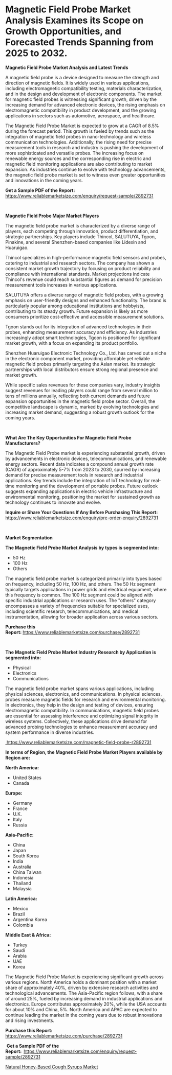 <p><h1>Magnetic Field Probe Market Analysis Examines its Scope on Growth Opportunities, and Forecasted Trends Spanning from 2025 to 2032.</h1></p><p><strong>Magnetic Field Probe Market Analysis and Latest Trends</strong></p>
<p><p>A magnetic field probe is a device designed to measure the strength and direction of magnetic fields. It is widely used in various applications, including electromagnetic compatibility testing, materials characterization, and in the design and development of electronic components. The market for magnetic field probes is witnessing significant growth, driven by the increasing demand for advanced electronic devices, the rising emphasis on electromagnetic compatibility in product development, and the growing applications in sectors such as automotive, aerospace, and healthcare.</p><p>The Magnetic Field Probe Market is expected to grow at a CAGR of 8.5% during the forecast period. This growth is fueled by trends such as the integration of magnetic field probes in nano-technology and wireless communication technologies. Additionally, the rising need for precise measurement tools in research and industry is pushing the development of more sophisticated and versatile probes. The increasing focus on renewable energy sources and the corresponding rise in electric and magnetic field monitoring applications are also contributing to market expansion. As industries continue to evolve with technology advancements, the magnetic field probe market is set to witness even greater opportunities and innovations in the coming years.</p></p>
<p><strong>Get a Sample PDF of the Report:&nbsp;</strong> <a href="https://www.reliablemarketsize.com/enquiry/request-sample/2892731?utm_campaign=3248&utm_medium=2&utm_source=Github&utm_content=ia&utm_term=15032025&utm_id=magnetic-field-probe">https://www.reliablemarketsize.com/enquiry/request-sample/2892731</a></p>
<p>&nbsp;</p>
<p><strong>Magnetic Field Probe Major Market Players</strong></p>
<p><p>The magnetic field probe market is characterized by a diverse range of players, each competing through innovation, product differentiation, and strategic partnerships. Key players include Thincol, SALUTUYA, Tgoon, Pinakine, and several Shenzhen-based companies like Lidexin and Huaruigao.</p><p>Thincol specializes in high-performance magnetic field sensors and probes, catering to industrial and research sectors. The company has shown a consistent market growth trajectory by focusing on product reliability and compliance with international standards. Market projections indicate Thincol's revenue could reach substantial figures as demand for precision measurement tools increases in various applications.</p><p>SALUTUYA offers a diverse range of magnetic field probes, with a growing emphasis on user-friendly designs and enhanced functionality. The brand is particularly popular among educational institutions and hobbyists, contributing to its steady growth. Future expansion is likely as more consumers prioritize cost-effective and accessible measurement solutions.</p><p>Tgoon stands out for its integration of advanced technologies in their probes, enhancing measurement accuracy and efficiency. As industries increasingly adopt smart technologies, Tgoon is positioned for significant market growth, with a focus on expanding its product portfolio. </p><p>Shenzhen Huaruigao Electronic Technology Co., Ltd. has carved out a niche in the electronic component market, providing affordable yet reliable magnetic field probes primarily targeting the Asian market. Its strategic partnerships with local distributors ensure strong regional presence and market growth.</p><p>While specific sales revenues for these companies vary, industry insights suggest revenues for leading players could range from several million to tens of millions annually, reflecting both current demands and future expansion opportunities in the magnetic field probe sector. Overall, the competitive landscape is dynamic, marked by evolving technologies and increasing market demand, suggesting a robust growth outlook for the coming years.</p></p>
<p>&nbsp;</p>
<p><strong>What Are The Key Opportunities For Magnetic Field Probe Manufacturers?</strong></p>
<p><p>The Magnetic Field Probe market is experiencing substantial growth, driven by advancements in electronic devices, telecommunications, and renewable energy sectors. Recent data indicates a compound annual growth rate (CAGR) of approximately 5-7% from 2023 to 2030, spurred by increasing demand for precise measurement tools in research and industrial applications. Key trends include the integration of IoT technology for real-time monitoring and the development of portable probes. Future outlook suggests expanding applications in electric vehicle infrastructure and environmental monitoring, positioning the market for sustained growth as technology continues to innovate and evolve.</p></p>
<p><strong>Inquire or Share Your Questions If Any Before Purchasing This Report:</strong> <a href="https://www.reliablemarketsize.com/enquiry/pre-order-enquiry/2892731?utm_campaign=3248&utm_medium=2&utm_source=Github&utm_content=ia&utm_term=15032025&utm_id=magnetic-field-probe">https://www.reliablemarketsize.com/enquiry/pre-order-enquiry/2892731</a></p>
<p>&nbsp;</p>
<p><strong>Market Segmentation</strong></p>
<p><strong>The Magnetic Field Probe Market Analysis by types is segmented into:</strong></p>
<p><ul><li>50 Hz</li><li>100 Hz</li><li>Others</li></ul></p>
<p><p>The magnetic field probe market is categorized primarily into types based on frequency, including 50 Hz, 100 Hz, and others. The 50 Hz segment typically targets applications in power grids and electrical equipment, where this frequency is common. The 100 Hz segment could be aligned with specific industrial applications or research uses. The "others" category encompasses a variety of frequencies suitable for specialized uses, including scientific research, telecommunications, and medical instrumentation, allowing for broader application across various sectors.</p></p>
<p><strong>Purchase this Report:&nbsp;</strong><a href="https://www.reliablemarketsize.com/purchase/2892731?utm_campaign=3248&utm_medium=2&utm_source=Github&utm_content=ia&utm_term=15032025&utm_id=magnetic-field-probe">https://www.reliablemarketsize.com/purchase/2892731</a></p>
<p>&nbsp;</p>
<p><strong>The Magnetic Field Probe Market Industry Research by Application is segmented into:</strong></p>
<p><ul><li>Physical</li><li>Electronics</li><li>Communications</li></ul></p>
<p><p>The magnetic field probe market spans various applications, including physical sciences, electronics, and communications. In physical sciences, probes measure magnetic fields for research and environmental monitoring. In electronics, they help in the design and testing of devices, ensuring electromagnetic compatibility. In communications, magnetic field probes are essential for assessing interference and optimizing signal integrity in wireless systems. Collectively, these applications drive demand for advanced probing technologies to enhance measurement accuracy and system performance in diverse industries.</p></p>
<p><a href="https://www.reliablemarketsize.com/magnetic-field-probe-r2892731?utm_campaign=3248&utm_medium=2&utm_source=Github&utm_content=ia&utm_term=15032025&utm_id=magnetic-field-probe">&nbsp;https://www.reliablemarketsize.com/magnetic-field-probe-r2892731</a></p>
<p><strong>In terms of Region, the Magnetic Field Probe Market Players available by Region are:</strong></p>
<p>
    <p> <strong> North America: </strong>
        <ul>
            <li>United States</li>
            <li>Canada</li>
        </ul>
        </p> 
    <p> <strong> Europe: </strong>
        <ul>
            <li>Germany</li>
            <li>France</li>
            <li>U.K.</li>
            <li>Italy</li>
            <li>Russia</li>
        </ul>
        </p> 
    <p> <strong> Asia-Pacific: </strong>
        <ul>
            <li>China</li>
            <li>Japan</li>
            <li>South Korea</li>
            <li>India</li>
            <li>Australia</li>
            <li>China Taiwan</li>
            <li>Indonesia</li>
            <li>Thailand</li>
            <li>Malaysia</li>
        </ul>
        </p> 
    <p> <strong> Latin America: </strong>
        <ul>
            <li>Mexico</li>
            <li>Brazil</li>
            <li>Argentina Korea</li>
            <li>Colombia</li>
        </ul>
        </p> 
    <p> <strong> Middle East & Africa: </strong>
        <ul>
            <li>Turkey</li>
            <li>Saudi</li>
            <li>Arabia</li>
            <li>UAE</li>
            <li>Korea</li>
        </ul>
    </p>
    </p>
<p><p>The Magnetic Field Probe Market is experiencing significant growth across various regions. North America holds a dominant position with a market share of approximately 40%, driven by extensive research activities and technological advancements. The Asia-Pacific region follows, with a share of around 25%, fueled by increasing demand in industrial applications and electronics. Europe contributes approximately 20%, while the USA accounts for about 10% and China, 5%. North America and APAC are expected to continue leading the market in the coming years due to robust innovations and rising investments.</p></p>
<p><strong>Purchase this Report: </strong><a href="https://www.reliablemarketsize.com/purchase/2892731?utm_campaign=3248&utm_medium=2&utm_source=Github&utm_content=ia&utm_term=15032025&utm_id=magnetic-field-probe">https://www.reliablemarketsize.com/purchase/2892731</a></p>
<p>&nbsp;<strong>Get a Sample PDF of the Report:&nbsp;&nbsp;</strong><a href="https://www.reliablemarketsize.com/enquiry/request-sample/2892731?utm_campaign=3248&utm_medium=2&utm_source=Github&utm_content=ia&utm_term=15032025&utm_id=magnetic-field-probe">https://www.reliablemarketsize.com/enquiry/request-sample/2892731</a></p>
<p><strong></strong></p>
<p><p><a href="https://github.com/doljanzwald/Market-Research-Report-List-1/blob/main/natural-honey-based-cough-syrups-market.md?utm_campaign=3248&utm_medium=2&utm_source=Github&utm_content=ia&utm_term=15032025&utm_id=magnetic-field-probe">Natural Honey-Based Cough Syrups Market</a></p></p>